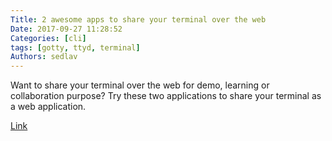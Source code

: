 ```yaml
---
Title: 2 awesome apps to share your terminal over the web
Date: 2017-09-27 11:28:52
Categories: [cli]
tags: [gotty, ttyd, terminal]
Authors: sedlav
---
```


Want to share your terminal over the web for demo, learning or collaboration purpose? Try these two applications to share your terminal as a web application.

[Link](https://www.cyberciti.biz/open-source/2-apps-to-share-your-terminal-over-the-web/)
